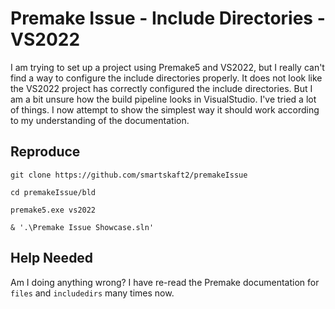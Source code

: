 # Premake Issue - Include Directories - VS2022

I am trying to set up a project using Premake5 and VS2022, but I really can't find a way to configure the include directories properly. It does not look like the VS2022 project has correctly configured the include directories. But I am a bit unsure how the build pipeline looks in VisualStudio.
I've tried a lot of things. I now attempt to show the simplest way it should work according to my understanding of the documentation.

## Reproduce
```
git clone https://github.com/smartskaft2/premakeIssue
```

```
cd premakeIssue/bld
```
  
```
premake5.exe vs2022
```
    
```
& '.\Premake Issue Showcase.sln'
```

## Help Needed
Am I doing anything wrong? I have re-read the Premake documentation for `files` and `includedirs` many times now.
